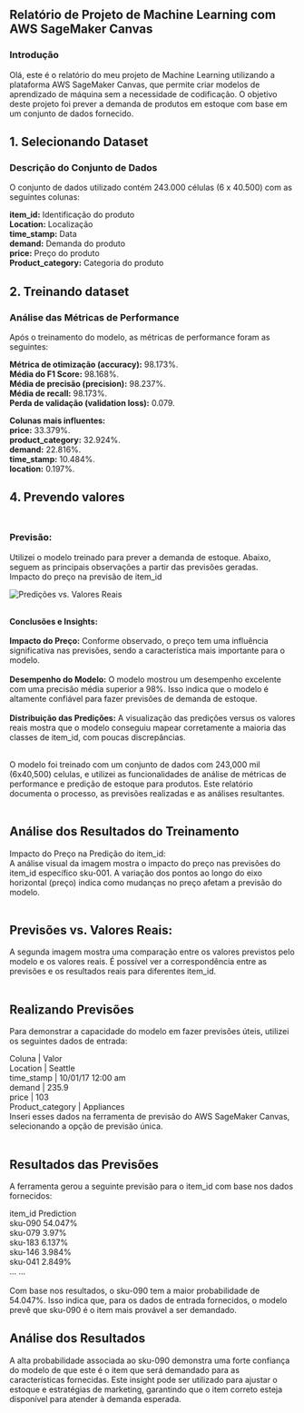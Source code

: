 

##  Relatório de Projeto de Machine Learning com AWS SageMaker Canvas

### **Introdução**

Olá, este é o relatório do meu projeto de Machine Learning utilizando a plataforma AWS SageMaker Canvas, que permite criar modelos de aprendizado de máquina sem a necessidade de codificação. O objetivo deste projeto foi prever a demanda de produtos em estoque com base em um conjunto de dados fornecido.

## 1. Selecionando Dataset

### **Descrição do Conjunto de Dados**<br>
O conjunto de dados utilizado contém 243.000 células (6 x 40.500) com as seguintes colunas:

**item_id:** Identificação do produto<br>
**Location:** Localização<br>
**time_stamp:** Data<br>
**demand:** Demanda do produto<br>
**price:** Preço do produto<br>
**Product_category:** Categoria do produto<br>

## 2. Treinando dataset

### **Análise das Métricas de Performance**
Após o treinamento do modelo, as métricas de performance foram as seguintes:

**Métrica de otimização (accuracy):** 98.173%.<br>
**Média do F1 Score:** 98.168%.<br>
**Média de precisão (precision):** 98.237%.<br>
**Média de recall:** 98.173%.<br>
**Perda de validação (validation loss):** 0.079.<br>

**Colunas mais influentes:**<br>
**price:** 33.379%.<br>
**product_category:** 32.924%.<br>
**demand:** 22.816%.<br>
**time_stamp:** 10.484%.<br>
**location:** 0.197%.<br>

## 4. Prevendo valores<br><br>

### **Previsão:**<br>
Utilizei o modelo treinado para prever a demanda de estoque. Abaixo, seguem as principais observações a partir das previsões geradas.<br>
Impacto do preço na previsão de item_id<br>

![Predições vs. Valores Reais](https://github.com/leopxz/AWS_Sagemake_Canvas/assets/132235168/0f375131-8906-45ee-b3f2-bf082184ed12)
<br><br>



**Conclusões e Insights:**<br><br>
**Impacto do Preço:** Conforme observado, o preço tem uma influência significativa nas previsões, sendo a característica mais importante para o modelo.<br>
<br>**Desempenho do Modelo:** O modelo mostrou um desempenho excelente com uma precisão média superior a 98%. Isso indica que o modelo é altamente confiável para fazer previsões de demanda de estoque.<br>
<br>**Distribuição das Predições:** A visualização das predições versus os valores reais mostra que o modelo conseguiu mapear corretamente a maioria das classes de item_id, com poucas discrepâncias.<br><br>

O modelo foi treinado com um conjunto de dados com 243,000 mil (6x40,500) celulas, e utilizei as funcionalidades de análise de métricas de performance e predição de estoque para produtos. Este relatório documenta o processo, as previsões realizadas e as análises resultantes.<br><br>

## Análise dos Resultados do Treinamento<br>
Impacto do Preço na Predição do item_id:<br>
A análise visual da imagem mostra o impacto do preço nas previsões do item_id específico sku-001. A variação dos pontos ao longo do eixo horizontal (preço) indica como mudanças no preço afetam a previsão do modelo.<br><br>


## Previsões vs. Valores Reais:
A segunda imagem mostra uma comparação entre os valores previstos pelo modelo e os valores reais. É possível ver a correspondência entre as previsões e os resultados reais para diferentes item_id.<br><br>


## Realizando Previsões
Para demonstrar a capacidade do modelo em fazer previsões úteis, utilizei os seguintes dados de entrada:

Coluna  |  Valor<br>
Location | Seattle<br>
time_stamp | 10/01/17 12:00 am<br>
demand |	235.9<br>
price	| 103<br>
Product_category | Appliances<br>
Inseri esses dados na ferramenta de previsão do AWS SageMaker Canvas, selecionando a opção de previsão única.<br><br>

## Resultados das Previsões<br>
A ferramenta gerou a seguinte previsão para o item_id com base nos dados fornecidos:<br>

item_id	Prediction<br>
sku-090	54.047%<br>
sku-079	3.97%<br>
sku-183	6.137%<br>
sku-146	3.984%<br>
sku-041	2.849%<br>
...	...<br><br>
Com base nos resultados, o sku-090 tem a maior probabilidade de 54.047%. Isso indica que, para os dados de entrada fornecidos, o modelo prevê que sku-090 é o item mais provável a ser demandado.

## Análise dos Resultados<br>
A alta probabilidade associada ao sku-090 demonstra uma forte confiança do modelo de que este é o item que será demandado para as características fornecidas. Este insight pode ser utilizado para ajustar o estoque e estratégias de marketing, garantindo que o item correto esteja disponível para atender à demanda esperada.
